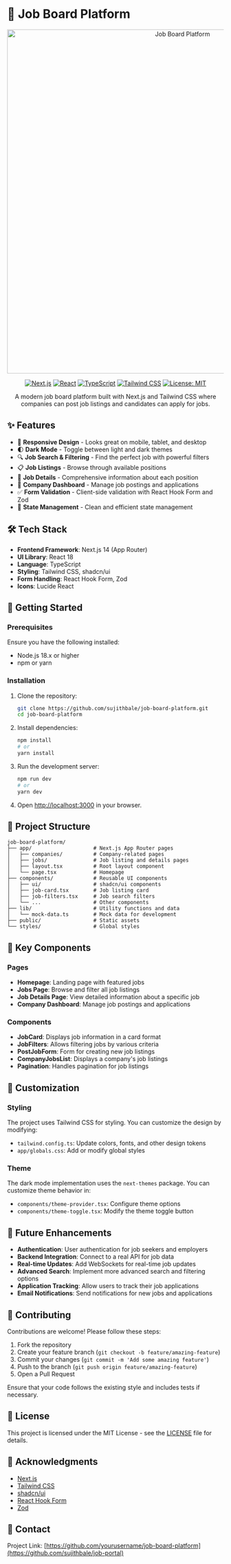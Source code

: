 # 🚀 Job Board Platform

<p align="center">
  <img src="https://via.placeholder.com/1200x600?text=Job+Board+Platform" alt="Job Board Platform" width="800">
</p>

<p align="center">
  <a href="https://nextjs.org/"><img src="https://img.shields.io/badge/Next.js-14-black?style=flat-square&logo=next.js" alt="Next.js"></a>
  <a href="https://reactjs.org/"><img src="https://img.shields.io/badge/React-18-blue?style=flat-square&logo=react" alt="React"></a>
  <a href="https://www.typescriptlang.org/"><img src="https://img.shields.io/badge/TypeScript-5-blue?style=flat-square&logo=typescript" alt="TypeScript"></a>
  <a href="https://tailwindcss.com/"><img src="https://img.shields.io/badge/Tailwind-3-38B2AC?style=flat-square&logo=tailwind-css" alt="Tailwind CSS"></a>
  <a href="https://github.com/yourusername/job-board-platform/blob/main/LICENSE"><img src="https://img.shields.io/badge/License-MIT-yellow.svg?style=flat-square" alt="License: MIT"></a>
</p>

<p align="center">A modern job board platform built with Next.js and Tailwind CSS where companies can post job listings and candidates can apply for jobs.</p>

## ✨ Features

- 📱 **Responsive Design** - Looks great on mobile, tablet, and desktop
- 🌓 **Dark Mode** - Toggle between light and dark themes
- 🔍 **Job Search & Filtering** - Find the perfect job with powerful filters
- 📋 **Job Listings** - Browse through available positions
- 📄 **Job Details** - Comprehensive information about each position
- 💼 **Company Dashboard** - Manage job postings and applications
- ✅ **Form Validation** - Client-side validation with React Hook Form and Zod
- 🔄 **State Management** - Clean and efficient state management



## 🛠️ Tech Stack

- **Frontend Framework**: Next.js 14 (App Router)
- **UI Library**: React 18
- **Language**: TypeScript
- **Styling**: Tailwind CSS, shadcn/ui
- **Form Handling**: React Hook Form, Zod
- **Icons**: Lucide React

## 🚀 Getting Started

### Prerequisites

Ensure you have the following installed:

- Node.js 18.x or higher
- npm or yarn

### Installation

1. Clone the repository:

   ```sh
   git clone https://github.com/sujithbale/job-board-platform.git
   cd job-board-platform
   ```

2. Install dependencies:

   ```sh
   npm install
   # or
   yarn install
   ```

3. Run the development server:

   ```sh
   npm run dev
   # or
   yarn dev
   ```

4. Open [http://localhost:3000](http://localhost:3000) in your browser.

## 📂 Project Structure

```plaintext
job-board-platform/
├── app/                    # Next.js App Router pages
│   ├── companies/          # Company-related pages
│   ├── jobs/               # Job listing and details pages
│   ├── layout.tsx          # Root layout component
│   └── page.tsx            # Homepage
├── components/             # Reusable UI components
│   ├── ui/                 # shadcn/ui components
│   ├── job-card.tsx        # Job listing card
│   ├── job-filters.tsx     # Job search filters
│   └── ...                 # Other components
├── lib/                    # Utility functions and data
│   └── mock-data.ts        # Mock data for development
├── public/                 # Static assets
└── styles/                 # Global styles
```

## 🔧 Key Components

### Pages

- **Homepage**: Landing page with featured jobs
- **Jobs Page**: Browse and filter all job listings
- **Job Details Page**: View detailed information about a specific job
- **Company Dashboard**: Manage job postings and applications

### Components

- **JobCard**: Displays job information in a card format
- **JobFilters**: Allows filtering jobs by various criteria
- **PostJobForm**: Form for creating new job listings
- **CompanyJobsList**: Displays a company's job listings
- **Pagination**: Handles pagination for job listings

## 🎨 Customization

### Styling

The project uses Tailwind CSS for styling. You can customize the design by modifying:

- `tailwind.config.ts`: Update colors, fonts, and other design tokens
- `app/globals.css`: Add or modify global styles

### Theme

The dark mode implementation uses the `next-themes` package. You can customize theme behavior in:

- `components/theme-provider.tsx`: Configure theme options
- `components/theme-toggle.tsx`: Modify the theme toggle button

## 🔮 Future Enhancements

- **Authentication**: User authentication for job seekers and employers
- **Backend Integration**: Connect to a real API for job data
- **Real-time Updates**: Add WebSockets for real-time job updates
- **Advanced Search**: Implement more advanced search and filtering options
- **Application Tracking**: Allow users to track their job applications
- **Email Notifications**: Send notifications for new jobs and applications

## 🤝 Contributing

Contributions are welcome! Please follow these steps:

1. Fork the repository
2. Create your feature branch (`git checkout -b feature/amazing-feature`)
3. Commit your changes (`git commit -m 'Add some amazing feature'`)
4. Push to the branch (`git push origin feature/amazing-feature`)
5. Open a Pull Request

Ensure that your code follows the existing style and includes tests if necessary.

## 📄 License

This project is licensed under the MIT License - see the [LICENSE](LICENSE) file for details.

## 👏 Acknowledgments

- [Next.js](https://nextjs.org/)
- [Tailwind CSS](https://tailwindcss.com/)
- [shadcn/ui](https://ui.shadcn.com/)
- [React Hook Form](https://react-hook-form.com/)
- [Zod](https://github.com/colinhacks/zod)

## 📧 Contact

Project Link: [https://github.com/yourusername/job-board-platform](https://github.com/sujithbale/job-portal)


